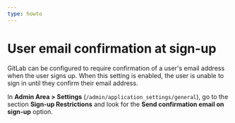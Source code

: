 ```yaml
---
type: howto
---
```


# User email confirmation at sign-up

GitLab can be configured to require confirmation of a user's email address when
the user signs up. When this setting is enabled, the user is unable to sign in until
they confirm their email address.

In **Admin Area > Settings** (`/admin/application_settings/general`), go to the section
**Sign-up Restrictions** and look for the **Send confirmation email on sign-up** option.

<!-- ## Troubleshooting

Include any troubleshooting steps that you can foresee. If you know beforehand what issues
one might have when setting this up, or when something is changed, or on upgrading, it's
important to describe those, too. Think of things that may go wrong and include them here.
This is important to minimize requests for support, and to avoid doc comments with
questions that you know someone might ask.

Each scenario can be a third-level heading, e.g. `### Getting error message X`.
If you have none to add when creating a doc, leave this section in place
but commented out to help encourage others to add to it in the future. -->
